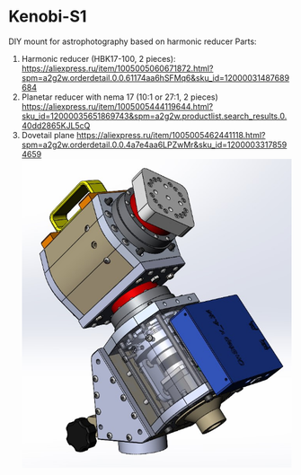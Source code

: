 # Kenobi-S1
 DIY mount for astrophotography based on harmonic reducer
Parts:
1. Harmonic reducer (HBK17-100, 2 pieces): https://aliexpress.ru/item/1005005060671872.html?spm=a2g2w.orderdetail.0.0.61174aa6hSFMq6&sku_id=12000031487689684
2. Planetar reducer with nema 17 (10:1 or 27:1, 2 pieces) https://aliexpress.ru/item/1005005444119644.html?sku_id=12000035651869743&spm=a2g2w.productlist.search_results.0.40dd2865KJL5cQ
3. Dovetail plane https://aliexpress.ru/item/1005005462441118.html?spm=a2g2w.orderdetail.0.0.4a7e4aa6LPZwMr&sku_id=12000033178594659
![Image alt](https://github.com/Laplase555/Kenobi-S1/blob/11910ff249c89891720dcb1e33e6c21a1d487798/PIC/2024-03-20%20231614.jpg)
